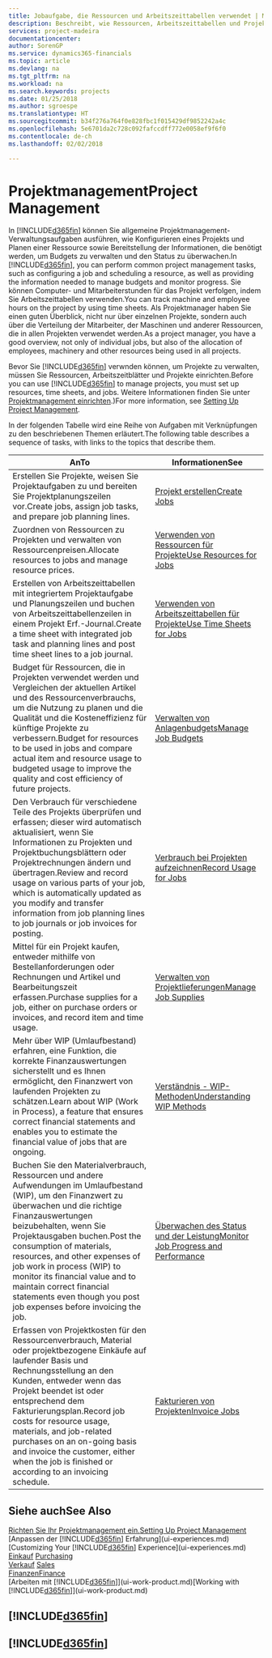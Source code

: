 ```yaml
---
title: Jobaufgabe, die Ressourcen und Arbeitszeittabellen verwendet | Microsoft Docs
description: Beschreibt, wie Ressourcen, Arbeitszeittabellen und Projekte genutzt werden, um Projekte zu verwalten.
services: project-madeira
documentationcenter: 
author: SorenGP
ms.service: dynamics365-financials
ms.topic: article
ms.devlang: na
ms.tgt_pltfrm: na
ms.workload: na
ms.search.keywords: projects
ms.date: 01/25/2018
ms.author: sgroespe
ms.translationtype: HT
ms.sourcegitcommit: b34f276a764f0e828fbc1f015429df9852242a4c
ms.openlocfilehash: 5e6701da2c728c092fafccdff772e0058ef9f6f0
ms.contentlocale: de-ch
ms.lasthandoff: 02/02/2018

---
```

# <a name="project-management"></a><span data-ttu-id="60e36-103">Projektmanagement</span><span class="sxs-lookup"><span data-stu-id="60e36-103">Project Management</span></span>
<span data-ttu-id="60e36-104">In [!INCLUDE[d365fin](includes/d365fin_md.md)] können Sie allgemeine Projektmanagement-Verwaltungsaufgaben ausführen, wie Konfigurieren eines Projekts und Planen einer Ressource sowie Bereitstellung der Informationen, die benötigt werden, um Budgets zu verwalten und den Status zu überwachen.</span><span class="sxs-lookup"><span data-stu-id="60e36-104">In [!INCLUDE[d365fin](includes/d365fin_md.md)], you can perform common project management tasks, such as configuring a job and scheduling a resource, as well as providing the information needed to manage budgets and monitor progress.</span></span> <span data-ttu-id="60e36-105">Sie können Computer- und Mitarbeiterstunden für das Projekt verfolgen, indem Sie Arbeitszeittabellen verwenden.</span><span class="sxs-lookup"><span data-stu-id="60e36-105">You can track machine and employee hours on the project by using time sheets.</span></span> <span data-ttu-id="60e36-106">Als Projektmanager haben Sie einen guten Überblick, nicht nur über einzelnen Projekte, sondern auch über die Verteilung der Mitarbeiter, der Maschinen und anderer Ressourcen, die in allen Projekten verwendet werden.</span><span class="sxs-lookup"><span data-stu-id="60e36-106">As a project manager, you have a good overview, not only of individual jobs, but also of the allocation of employees, machinery and other resources being used in all projects.</span></span>

<span data-ttu-id="60e36-107">Bevor Sie [!INCLUDE[d365fin](includes/d365fin_md.md)] verwnden können, um Projekte zu verwalten, müssen Sie Ressourcen, Arbeitszeitblätter und Projekte einrichten.</span><span class="sxs-lookup"><span data-stu-id="60e36-107">Before you can use [!INCLUDE[d365fin](includes/d365fin_md.md)] to manage projects, you must set up resources, time sheets, and jobs.</span></span> <span data-ttu-id="60e36-108">Weitere Informationen finden Sie unter [Projektmanagement einrichten](projects-setup-projects.md).)</span><span class="sxs-lookup"><span data-stu-id="60e36-108">For more information, see [Setting Up Project Management](projects-setup-projects.md).</span></span>  

<span data-ttu-id="60e36-109">In der folgenden Tabelle wird eine Reihe von Aufgaben mit Verknüpfungen zu den beschriebenen Themen erläutert.</span><span class="sxs-lookup"><span data-stu-id="60e36-109">The following table describes a sequence of tasks, with links to the topics that describe them.</span></span>

| <span data-ttu-id="60e36-110">An</span><span class="sxs-lookup"><span data-stu-id="60e36-110">To</span></span> | <span data-ttu-id="60e36-111">Informationen</span><span class="sxs-lookup"><span data-stu-id="60e36-111">See</span></span> |
| --- | --- |
| <span data-ttu-id="60e36-112">Erstellen Sie Projekte, weisen Sie Projektaufgaben zu und bereiten Sie Projektplanungszeilen vor.</span><span class="sxs-lookup"><span data-stu-id="60e36-112">Create jobs, assign job tasks, and prepare job planning lines.</span></span> |[<span data-ttu-id="60e36-113">Projekt erstellen</span><span class="sxs-lookup"><span data-stu-id="60e36-113">Create Jobs</span></span>](projects-how-create-jobs.md) |
| <span data-ttu-id="60e36-114">Zuordnen von Ressourcen zu Projekten und verwalten von Ressourcenpreisen.</span><span class="sxs-lookup"><span data-stu-id="60e36-114">Allocate resources to jobs and manage resource prices.</span></span> |[<span data-ttu-id="60e36-115">Verwenden von Ressourcen für Projekte</span><span class="sxs-lookup"><span data-stu-id="60e36-115">Use Resources for Jobs</span></span>](projects-how-use-resources.md) |
| <span data-ttu-id="60e36-116">Erstellen von Arbeitszeittabellen mit integriertem Projektaufgabe und Planungszeilen und buchen von Arbeitszeittabellenzeilen in einem Projekt Erf.-Journal.</span><span class="sxs-lookup"><span data-stu-id="60e36-116">Create a time sheet with integrated job task and planning lines and post time sheet lines to a job journal.</span></span> |[<span data-ttu-id="60e36-117">Verwenden von Arbeitszeittabellen für Projekte</span><span class="sxs-lookup"><span data-stu-id="60e36-117">Use Time Sheets for Jobs</span></span>](projects-how-use-time-sheets.md) |
| <span data-ttu-id="60e36-118">Budget für Ressourcen, die in Projekten verwendet werden und Vergleichen der aktuellen Artikel und des Ressourcenverbrauchs, um die Nutzung zu planen und die Qualität und die Kosteneffizienz für künftige Projekte zu verbessern.</span><span class="sxs-lookup"><span data-stu-id="60e36-118">Budget for resources to be used in jobs and compare actual item and resource usage to budgeted usage to improve the quality and cost efficiency of future projects.</span></span> |[<span data-ttu-id="60e36-119">Verwalten von Anlagenbudgets</span><span class="sxs-lookup"><span data-stu-id="60e36-119">Manage Job Budgets</span></span>](projects-how-manage-budgets.md) |
| <span data-ttu-id="60e36-120">Den Verbrauch für verschiedene Teile des Projekts überprüfen und erfassen; dieser wird automatisch aktualisiert, wenn Sie Informationen zu Projekten und Projektbuchungsblättern oder Projektrechnungen ändern und übertragen.</span><span class="sxs-lookup"><span data-stu-id="60e36-120">Review and record usage on various parts of your job, which is automatically updated as you modify and transfer information from job planning lines to job journals or job invoices for posting.</span></span> |[<span data-ttu-id="60e36-121">Verbrauch bei Projekten aufzeichnen</span><span class="sxs-lookup"><span data-stu-id="60e36-121">Record Usage for Jobs</span></span>](projects-how-record-job-usage.md) |
| <span data-ttu-id="60e36-122">Mittel für ein Projekt kaufen, entweder mithilfe von Bestellanforderungen oder Rechnungen und Artikel und Bearbeitungszeit erfassen.</span><span class="sxs-lookup"><span data-stu-id="60e36-122">Purchase supplies for a job, either on purchase orders or invoices, and record item and time usage.</span></span> |[<span data-ttu-id="60e36-123">Verwalten von Projektlieferungen</span><span class="sxs-lookup"><span data-stu-id="60e36-123">Manage Job Supplies</span></span>](projects-how-manage-project-supplies.md) |
| <span data-ttu-id="60e36-124">Mehr über WIP (Umlaufbestand) erfahren, eine Funktion, die korrekte Finanzauswertungen sicherstellt und es Ihnen ermöglicht, den Finanzwert von laufenden Projekten zu schätzen.</span><span class="sxs-lookup"><span data-stu-id="60e36-124">Learn about WIP (Work in Process), a feature that ensures correct financial statements and enables you to estimate the financial value of jobs that are ongoing.</span></span> |[<span data-ttu-id="60e36-125">Verständnis - WIP-Methoden</span><span class="sxs-lookup"><span data-stu-id="60e36-125">Understanding WIP Methods</span></span>](projects-understanding-wip.md) |
| <span data-ttu-id="60e36-126">Buchen Sie den Materialverbrauch, Ressourcen und andere Aufwendungen im Umlaufbestand (WIP), um den Finanzwert zu überwachen und die richtige Finanzauswertungen beizubehalten, wenn Sie Projektausgaben buchen.</span><span class="sxs-lookup"><span data-stu-id="60e36-126">Post the consumption of materials, resources, and other expenses of job work in process (WIP) to monitor its financial value and to maintain correct financial statements even though you post job expenses before invoicing the job.</span></span> |[<span data-ttu-id="60e36-127">Überwachen des Status und der Leistung</span><span class="sxs-lookup"><span data-stu-id="60e36-127">Monitor Job Progress and Performance</span></span>](projects-how-monitor-progress-performance.md) |
| <span data-ttu-id="60e36-128">Erfassen von Projektkosten für den Ressourcenverbrauch, Material oder projektbezogene Einkäufe auf laufender Basis und Rechnungsstellung an den Kunden, entweder wenn das Projekt beendet ist oder entsprechend dem Fakturierungsplan.</span><span class="sxs-lookup"><span data-stu-id="60e36-128">Record job costs for resource usage, materials, and job-related purchases on an on-going basis and invoice the customer, either when the job is finished or according to an invoicing schedule.</span></span> |[<span data-ttu-id="60e36-129">Fakturieren von Projekten</span><span class="sxs-lookup"><span data-stu-id="60e36-129">Invoice Jobs</span></span>](projects-how-invoice-jobs.md) |

## <a name="see-also"></a><span data-ttu-id="60e36-130">Siehe auch</span><span class="sxs-lookup"><span data-stu-id="60e36-130">See Also</span></span>
[<span data-ttu-id="60e36-131">Richten Sie Ihr Projektmanagement ein.</span><span class="sxs-lookup"><span data-stu-id="60e36-131">Setting Up Project Management</span></span>](projects-setup-projects.md)  
<span data-ttu-id="60e36-132">[Anpassen der [!INCLUDE[d365fin](includes/d365fin_md.md)] Erfahrung](ui-experiences.md)    </span><span class="sxs-lookup"><span data-stu-id="60e36-132">[Customizing Your [!INCLUDE[d365fin](includes/d365fin_md.md)] Experience](ui-experiences.md)    </span></span>  
<span data-ttu-id="60e36-133">[Einkauf](purchasing-manage-purchasing.md)       </span><span class="sxs-lookup"><span data-stu-id="60e36-133">[Purchasing](purchasing-manage-purchasing.md)       </span></span>  
<span data-ttu-id="60e36-134">[Verkauf](sales-manage-sales.md)  </span><span class="sxs-lookup"><span data-stu-id="60e36-134">[Sales](sales-manage-sales.md)  </span></span>  
[<span data-ttu-id="60e36-135">Finanzen</span><span class="sxs-lookup"><span data-stu-id="60e36-135">Finance</span></span>](finance.md)  
<span data-ttu-id="60e36-136">[Arbeiten mit [!INCLUDE[d365fin](includes/d365fin_md.md)]](ui-work-product.md)</span><span class="sxs-lookup"><span data-stu-id="60e36-136">[Working with [!INCLUDE[d365fin](includes/d365fin_md.md)]](ui-work-product.md)</span></span>  

## [!INCLUDE[d365fin](includes/free_trial_md.md)]  
## [!INCLUDE[d365fin](includes/training_link_md.md)]

